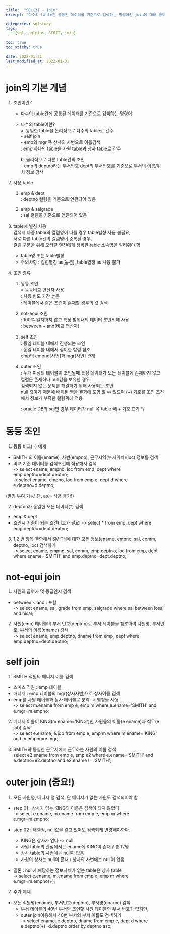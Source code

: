 ```yaml
---
title:  "SQL(3) - join"
excerpt: "다수의 table간 공통된 데이터를 기준으로 검색하는 명령어인 join에 대해 공부해봅시다!"

categories: sqlstudy
tags:
  - [sql, sqlplus, SCOTT, join]

toc: true
toc_sticky: true
 
date: 2022-01-31
last_modified_at: 2022-01-31
---
```


# join의 기본 개념

1. 조인이란?  
	- 다수의 table간에  공통된 데이터를 기준으로 검색하는 명령어  
	- 다수의 table이란?  
		a. 동일한 table을 논리적으로 다수의 table로 간주  
			- self join  
			- emp의 mgr 즉 상사의 사번으로 이름검색  
				: emp 하나의 table을 사원 table과 상사 table로 간주  
  
		b. 물리적으로 다른 table간의 조인  
			- emp의 deptno라는 부서번호 dept의 부서번호를 기준으로 부서의 이름/위치 정보 검색  
  
2. 사용 table  
	1. emp & dept  
	  : deptno 컬럼을 기준으로 연관되어 있음  
  
	 2. emp & salgrade  
	  : sal 컬럼을 기준으로 연관되어 있음  
  
3. table에 별칭 사용  
	검색시 다중 table의 컬럼명이 다를 경우 table별칭 사용 불필요,  
	서로 다른 table간의 컬럼명이 중복된 경우,  
	컬럼 구분을 위해 오라클 엔진에게 정확한 table 소속명을 알려줘야 함  
	- table명 또는 table별칭  
	- 주의사항 : 컬럼별칭 as[옵션], table별칭 as 사용 불가  

4. 조인 종류  
	1. 동등 조인  
		 = 동등비교 연산자 사용  
		 : 사용 빈도 가장 높음  
		 : 테이블에서 같은 조건이 존재할 경우의 값 검색  
  
	2. not-equi 조인  
		: 100% 일치하지 않고 특정 범위내의 데이터 조인시에 사용  
		: between ~ and(비교 연산자)  
  
	3. self 조인  
		: 동일 테이블 내에서 진행되는 조인  
		: 동일 테이블 내에서 상이한 칼럼 참조  
			emp의 empno[사번]과 mgr[사번] 관계  
  
	4. outer 조인  
		: 두개 이상의 테이블이 조인될때 특정 데이터가 모든 테이블에 존재하지 않고 컬럼은 존재하나 null값을 보유한 경우  
		  검색되지 않는 문제를 해결하기 위해 사용되는 조인  
		  null 값이기 때문에 배제된 행을 결과에 포함 할 수 있드며 (+) 기호를 조인 조건에서 정보가 부족한 컬럼쪽에 적용  
  
		: oracle DB의 sql인 경우 데이터가 null 쪽 table 에 + 기호 표기 */  
  
# 동등 조인

1. 동등 비교(=) 예제  
- SMITH 의 이름(ename), 사번(empno), 근무지역(부서위치)(loc) 정보를 검색  
- 비교 기준 데이터를 검색조건에 적용해서 검색  
-> select ename, empno, loc from emp, dept where emp.deptno=dept.deptno;  
-> select ename, empno, loc from emp e, dept d where e.deptno=d.deptno;  
  
(별칭 부여 가능! 단, as는 사용 불가!)
  
  
2. deptno가 동일한 모든 데이터(*) 검색
- emp & dept 
- 조인시 기준이 되는 조건비교가 필요!
-> select * from emp, dept where emp.deptno=dept.deptno;
  
3. 1,2 번 항목 결합해서 SMITH에 대한 모든 정보(ename, empno, sal, comm, deptno, loc) 검색하기  
-> select ename, empno, sal, comm, emp.deptno, loc from emp, dept where ename='SMITH' and emp.deptno=dept.deptno;  
  
  
# not-equi join
  
1. 사원의 급여가 몇 등급인지 검색  
- between ~ and : 포함  
-> select ename, sal, grade from emp, salgrade where sal between losal and hisal;  
  
2. 사원(emp) 테이블의 부서 번호(deptno)로 부서 테이블을 참조하여 사원명, 부서번호, 부서의 이름(dname) 검색  
-> select ename, emp.deptno, dname from emp, dept where emp.deptno=dept.deptno;  
  
  
# self join
  
1. SMITH 직원의 메니저 이름 검색  
- 스미스 직원 : emp 테이블  
- 매니저 : emp 테이블의 mgr(상사사번)으로 상사이름 검색  
- emp를 사원 테이블과 상사 테이블로 분리 -> 별칭을 사용  
-> select m.ename from emp e, emp m where e.ename='SMITH' and e.mgr=m.empno;  
  
2. 메니저 이름이 KING(m ename='KING')인 사원들의 이름(e ename)과 직무(e job) 검색  
-> select e.ename, e.job from emp e, emp m where m.ename='KING' and m.empno=e.mgr;  
  
3. SMITH와 동일한 근무지에서 근무하는 사원의 이름 검색  
select e2.ename from emp e, emp e2 where e.ename='SMITH' and e.deptno=e2.deptno and e2.ename != 'SMITH';  
  
  
# outer join (중요!)
  
1. 모든 사원명, 메니저 명 검색, 단 메니저가 없는 사원도 검색되어야 함  
- step 01 : 상사가 없는 KING의 이름은 검색이 되지 않았다  
-> select e.ename, m.ename from emp e, emp m where e.mgr=m.empno;  
  
- step 02 : 해결점, null값을 갖고 있어도 검색되게 변경해야한다.  
    - KING은 상사가 없다 -> null  
    - 사원 table의 관점에서는 ename에 KING이 존재 / 총 12명    
    - 상사 table의 사번에는 null이 없음  
    - 사원의 상사는 null이 존재 / 상사의 사번에는 null이 없음  
  
- 결론 : null에 해당하는 정보자체가 없는 table은 상사 table  
-> select e.ename, m.ename from emp e, emp m where e.mgr=m.empno(+);  
  
2. 추가 예제  
- 모든 직원명(ename), 부서번호(deptno), 부서명(dname) 검색  
    - 부서 테이블의 40번 부서와 조인할 사원 테이블의 부서 번호가 없지만,  
    - outer join이용해서 40번 부서의 부서 이름도 검색하기  
-> select ename, e.deptno, dname from emp e, dept d where e.deptno(+)=d.deptno order by deptno asc;  
